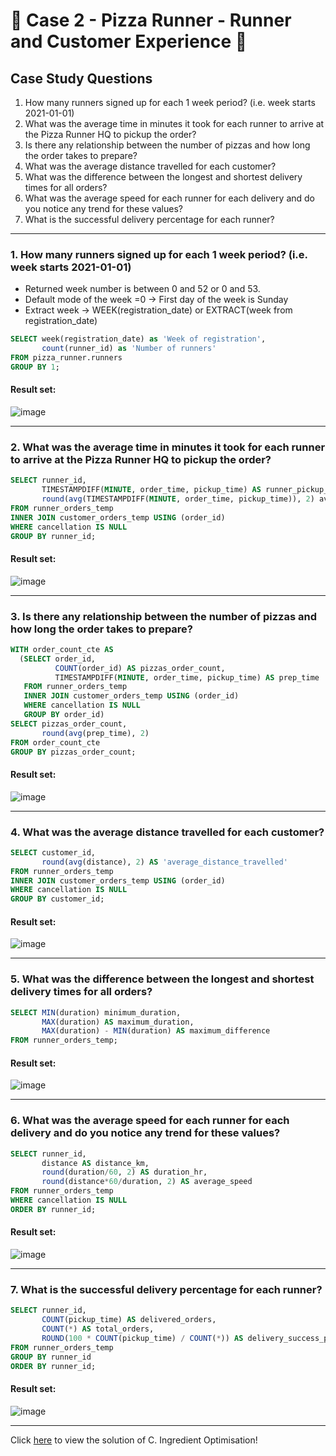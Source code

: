 # :pizza: Case 2 - Pizza Runner - Runner and Customer Experience :pizza:

## Case Study Questions

1. How many runners signed up for each 1 week period? (i.e. week starts 2021-01-01)
2. What was the average time in minutes it took for each runner to arrive at the Pizza Runner HQ to pickup the order?
3. Is there any relationship between the number of pizzas and how long the order takes to prepare?
4. What was the average distance travelled for each customer?
5. What was the difference between the longest and shortest delivery times for all orders?
6. What was the average speed for each runner for each delivery and do you notice any trend for these values?
7. What is the successful delivery percentage for each runner?

***

###  1. How many runners signed up for each 1 week period? (i.e. week starts 2021-01-01)
- Returned week number is between 0 and 52 or 0 and 53.
- Default mode of the week =0 -> First day of the week is Sunday
- Extract week -> WEEK(registration_date) or EXTRACT(week from registration_date)

```sql
SELECT week(registration_date) as 'Week of registration',
       count(runner_id) as 'Number of runners'
FROM pizza_runner.runners
GROUP BY 1;
``` 
	
#### Result set:
![image](https://user-images.githubusercontent.com/77529445/164647808-eb3031b8-e120-4e8d-bc7f-64fa512d4aac.png)

***

###  2. What was the average time in minutes it took for each runner to arrive at the Pizza Runner HQ to pickup the order?

```sql
SELECT runner_id,
       TIMESTAMPDIFF(MINUTE, order_time, pickup_time) AS runner_pickup_time,
       round(avg(TIMESTAMPDIFF(MINUTE, order_time, pickup_time)), 2) avg_runner_pickup_time
FROM runner_orders_temp
INNER JOIN customer_orders_temp USING (order_id)
WHERE cancellation IS NULL
GROUP BY runner_id;
``` 
	
#### Result set:
![image](https://user-images.githubusercontent.com/77529445/164702992-fbc50aa6-7e66-45c7-8e77-7e906a77e004.png)

***

###  3. Is there any relationship between the number of pizzas and how long the order takes to prepare?

```sql
WITH order_count_cte AS
  (SELECT order_id,
          COUNT(order_id) AS pizzas_order_count,
          TIMESTAMPDIFF(MINUTE, order_time, pickup_time) AS prep_time
   FROM runner_orders_temp
   INNER JOIN customer_orders_temp USING (order_id)
   WHERE cancellation IS NULL
   GROUP BY order_id)
SELECT pizzas_order_count,
       round(avg(prep_time), 2)
FROM order_count_cte
GROUP BY pizzas_order_count;
``` 
	
#### Result set:
![image](https://user-images.githubusercontent.com/77529445/164703063-bb11984c-6ff6-4464-953a-7d7b6c686946.png)

***

###  4. What was the average distance travelled for each customer?

```sql
SELECT customer_id,
       round(avg(distance), 2) AS 'average_distance_travelled'
FROM runner_orders_temp
INNER JOIN customer_orders_temp USING (order_id)
WHERE cancellation IS NULL
GROUP BY customer_id;
``` 
	
#### Result set:
![image](https://user-images.githubusercontent.com/77529445/164703130-5fcf4130-4da3-438d-bed5-ea1ac2eeeaaf.png)

***

###  5. What was the difference between the longest and shortest delivery times for all orders?

```sql
SELECT MIN(duration) minimum_duration,
       MAX(duration) AS maximum_duration,
       MAX(duration) - MIN(duration) AS maximum_difference
FROM runner_orders_temp;
``` 
	
#### Result set:
![image](https://user-images.githubusercontent.com/77529445/164703196-70c37c17-b217-45f2-ba3a-caace379475f.png)

***

###  6. What was the average speed for each runner for each delivery and do you notice any trend for these values?

```sql
SELECT runner_id,
       distance AS distance_km,
       round(duration/60, 2) AS duration_hr,
       round(distance*60/duration, 2) AS average_speed
FROM runner_orders_temp
WHERE cancellation IS NULL
ORDER BY runner_id;
``` 
	
#### Result set:
![image](https://user-images.githubusercontent.com/77529445/164703262-5d728ac2-3080-4015-a387-6f6afc63c82c.png)

***

###  7. What is the successful delivery percentage for each runner?

```sql
SELECT runner_id,
       COUNT(pickup_time) AS delivered_orders,
       COUNT(*) AS total_orders,
       ROUND(100 * COUNT(pickup_time) / COUNT(*)) AS delivery_success_percentage
FROM runner_orders_temp
GROUP BY runner_id
ORDER BY runner_id;
``` 
	
#### Result set:
![image](https://user-images.githubusercontent.com/77529445/164703324-de88203a-e673-498c-b775-8cae9523673d.png)

***

Click [here]() to view the  solution of C. Ingredient Optimisation!
